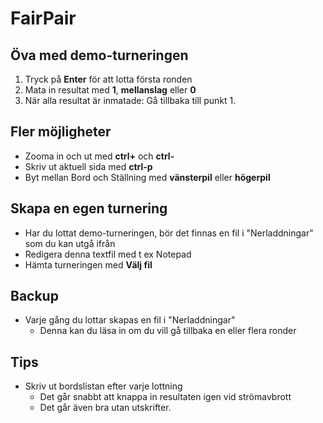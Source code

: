 # FairPair 

## Öva med demo-turneringen

1. Tryck på **Enter** för att lotta första ronden
2. Mata in resultat med **1**, **mellanslag** eller **0**
3. När alla resultat är inmatade: Gå tillbaka till punkt 1.

## Fler möjligheter

* Zooma in och ut med **ctrl+** och **ctrl-**
* Skriv ut aktuell sida med **ctrl-p**
* Byt mellan Bord och Ställning med **vänsterpil** eller **högerpil**

## Skapa en egen turnering

* Har du lottat demo-turneringen, bör det finnas en fil i "Nerladdningar" som du kan utgå ifrån
* Redigera denna textfil med t ex Notepad
* Hämta turneringen med **Välj fil**

## Backup

* Varje gång du lottar skapas en fil i "Nerladdningar"
	* Denna kan du läsa in om du vill gå tillbaka en eller flera ronder

## Tips

* Skriv ut bordslistan efter varje lottning
	* Det går snabbt att knappa in resultaten igen vid strömavbrott
	* Det går även bra utan utskrifter.